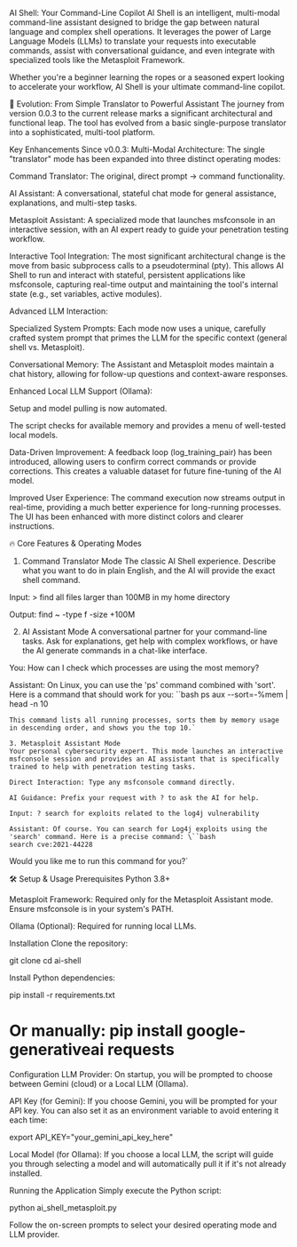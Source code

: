 AI Shell: Your Command-Line Copilot
AI Shell is an intelligent, multi-modal command-line assistant designed to bridge the gap between natural language and complex shell operations. It leverages the power of Large Language Models (LLMs) to translate your requests into executable commands, assist with conversational guidance, and even integrate with specialized tools like the Metasploit Framework.

Whether you're a beginner learning the ropes or a seasoned expert looking to accelerate your workflow, AI Shell is your ultimate command-line copilot.

🚀 Evolution: From Simple Translator to Powerful Assistant
The journey from version 0.0.3 to the current release marks a significant architectural and functional leap. The tool has evolved from a basic single-purpose translator into a sophisticated, multi-tool platform.

Key Enhancements Since v0.0.3:
Multi-Modal Architecture: The single "translator" mode has been expanded into three distinct operating modes:

Command Translator: The original, direct prompt -> command functionality.

AI Assistant: A conversational, stateful chat mode for general assistance, explanations, and multi-step tasks.

Metasploit Assistant: A specialized mode that launches msfconsole in an interactive session, with an AI expert ready to guide your penetration testing workflow.

Interactive Tool Integration: The most significant architectural change is the move from basic subprocess calls to a pseudoterminal (pty). This allows AI Shell to run and interact with stateful, persistent applications like msfconsole, capturing real-time output and maintaining the tool's internal state (e.g., set variables, active modules).

Advanced LLM Interaction:

Specialized System Prompts: Each mode now uses a unique, carefully crafted system prompt that primes the LLM for the specific context (general shell vs. Metasploit).

Conversational Memory: The Assistant and Metasploit modes maintain a chat history, allowing for follow-up questions and context-aware responses.

Enhanced Local LLM Support (Ollama):

Setup and model pulling is now automated.

The script checks for available memory and provides a menu of well-tested local models.

Data-Driven Improvement: A feedback loop (log_training_pair) has been introduced, allowing users to confirm correct commands or provide corrections. This creates a valuable dataset for future fine-tuning of the AI model.

Improved User Experience: The command execution now streams output in real-time, providing a much better experience for long-running processes. The UI has been enhanced with more distinct colors and clearer instructions.

🔥 Core Features & Operating Modes
1. Command Translator Mode
The classic AI Shell experience. Describe what you want to do in plain English, and the AI will provide the exact shell command.

Input: > find all files larger than 100MB in my home directory

Output: find ~ -type f -size +100M

2. AI Assistant Mode
A conversational partner for your command-line tasks. Ask for explanations, get help with complex workflows, or have the AI generate commands in a chat-like interface.

You: How can I check which processes are using the most memory?

Assistant: On Linux, you can use the 'ps' command combined with 'sort'. Here is a command that should work for you: \``bash
ps aux --sort=-%mem | head -n 10
```
This command lists all running processes, sorts them by memory usage in descending order, and shows you the top 10.`

3. Metasploit Assistant Mode
Your personal cybersecurity expert. This mode launches an interactive msfconsole session and provides an AI assistant that is specifically trained to help with penetration testing tasks.

Direct Interaction: Type any msfconsole command directly.

AI Guidance: Prefix your request with ? to ask the AI for help.

Input: ? search for exploits related to the log4j vulnerability

Assistant: Of course. You can search for Log4j exploits using the 'search' command. Here is a precise command: \``bash
search cve:2021-44228
```
Would you like me to run this command for you?`

🛠️ Setup & Usage
Prerequisites
Python 3.8+

Metasploit Framework: Required only for the Metasploit Assistant mode. Ensure msfconsole is in your system's PATH.

Ollama (Optional): Required for running local LLMs.

Installation
Clone the repository:

git clone <repository-url>
cd ai-shell

Install Python dependencies:

pip install -r requirements.txt 
# Or manually: pip install google-generativeai requests

Configuration
LLM Provider: On startup, you will be prompted to choose between Gemini (cloud) or a Local LLM (Ollama).

API Key (for Gemini): If you choose Gemini, you will be prompted for your API key. You can also set it as an environment variable to avoid entering it each time:

export API_KEY="your_gemini_api_key_here"

Local Model (for Ollama): If you choose a local LLM, the script will guide you through selecting a model and will automatically pull it if it's not already installed.

Running the Application
Simply execute the Python script:

python ai_shell_metasploit.py

Follow the on-screen prompts to select your desired operating mode and LLM provider.
